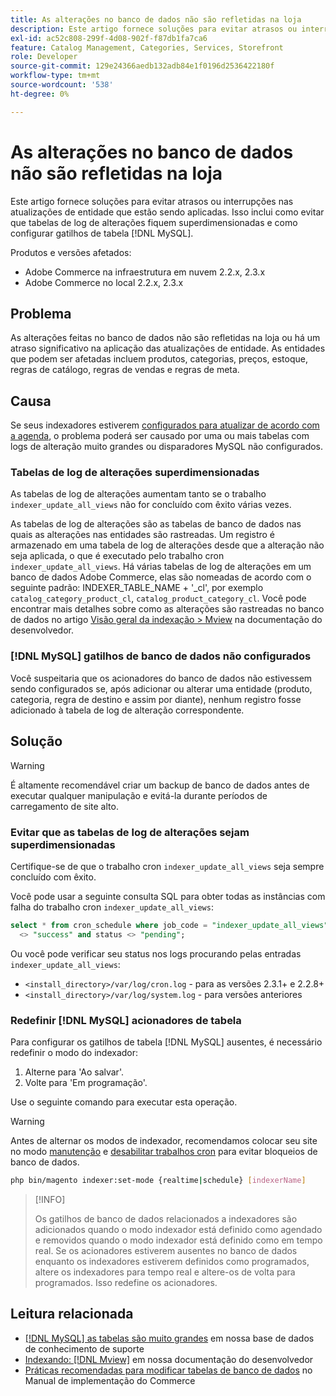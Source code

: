 ```yaml
---
title: As alterações no banco de dados não são refletidas na loja
description: Este artigo fornece soluções para evitar atrasos ou interrupções nas atualizações de entidade que estão sendo aplicadas. Isso inclui como evitar que as tabelas de log de alterações fiquem superdimensionadas e como configurar  [!DNL MySQL] acionadores de tabela.
exl-id: ac52c808-299f-4d08-902f-f87db1fa7ca6
feature: Catalog Management, Categories, Services, Storefront
role: Developer
source-git-commit: 129e24366aedb132adb84e1f0196d2536422180f
workflow-type: tm+mt
source-wordcount: '538'
ht-degree: 0%

---
```


# As alterações no banco de dados não são refletidas na loja

Este artigo fornece soluções para evitar atrasos ou interrupções nas atualizações de entidade que estão sendo aplicadas. Isso inclui como evitar que tabelas de log de alterações fiquem superdimensionadas e como configurar gatilhos de tabela [!DNL MySQL].

Produtos e versões afetados:

* Adobe Commerce na infraestrutura em nuvem 2.2.x, 2.3.x
* Adobe Commerce no local 2.2.x, 2.3.x

## Problema

As alterações feitas no banco de dados não são refletidas na loja ou há um atraso significativo na aplicação das atualizações de entidade. As entidades que podem ser afetadas incluem produtos, categorias, preços, estoque, regras de catálogo, regras de vendas e regras de meta.

## Causa

Se seus indexadores estiverem [configurados para atualizar de acordo com a agenda](https://experienceleague.adobe.com/en/docs/commerce-operations/configuration-guide/cli/manage-indexers#configure-indexers), o problema poderá ser causado por uma ou mais tabelas com logs de alteração muito grandes ou disparadores MySQL não configurados.

### Tabelas de log de alterações superdimensionadas

As tabelas de log de alterações aumentam tanto se o trabalho `indexer_update_all_views` não for concluído com êxito várias vezes.

As tabelas de log de alterações são as tabelas de banco de dados nas quais as alterações nas entidades são rastreadas. Um registro é armazenado em uma tabela de log de alterações desde que a alteração não seja aplicada, o que é executado pelo trabalho cron `indexer_update_all_views`. Há várias tabelas de log de alterações em um banco de dados Adobe Commerce, elas são nomeadas de acordo com o seguinte padrão: INDEXER\_TABLE\_NAME + &#39;\_cl&#39;, por exemplo `catalog_category_product_cl`, `catalog_product_category_cl`. Você pode encontrar mais detalhes sobre como as alterações são rastreadas no banco de dados no artigo [Visão geral da indexação > Mview](https://developer.adobe.com/commerce/php/development/components/indexing/#mview) na documentação do desenvolvedor.

### [!DNL MySQL] gatilhos de banco de dados não configurados

Você suspeitaria que os acionadores do banco de dados não estivessem sendo configurados se, após adicionar ou alterar uma entidade (produto, categoria, regra de destino e assim por diante), nenhum registro fosse adicionado à tabela de log de alteração correspondente.

## Solução

>[!WARNING]
>
>É altamente recomendável criar um backup de banco de dados antes de executar qualquer manipulação e evitá-la durante períodos de carregamento de site alto.

### Evitar que as tabelas de log de alterações sejam superdimensionadas

Certifique-se de que o trabalho cron `indexer_update_all_views` seja sempre concluído com êxito.

Você pode usar a seguinte consulta SQL para obter todas as instâncias com falha do trabalho cron `indexer_update_all_views`:

```sql
select * from cron_schedule where job_code = "indexer_update_all_views" and status
  <> "success" and status <> "pending";
```

Ou você pode verificar seu status nos logs procurando pelas entradas `indexer_update_all_views`:

* `<install_directory>/var/log/cron.log` - para as versões 2.3.1+ e 2.2.8+
* `<install_directory>/var/log/system.log` - para versões anteriores

### Redefinir [!DNL MySQL] acionadores de tabela

Para configurar os gatilhos de tabela [!DNL MySQL] ausentes, é necessário redefinir o modo do indexador:

1. Alterne para &#39;Ao salvar&#39;.
1. Volte para &#39;Em programação&#39;.

Use o seguinte comando para executar esta operação.

>[!WARNING]
>
>Antes de alternar os modos de indexador, recomendamos colocar seu site no modo [manutenção](https://experienceleague.adobe.com/docs/commerce-operations/configuration-guide/setup/application-modes.html#maintenance-mode) e [desabilitar trabalhos cron](https://experienceleague.adobe.com/docs/commerce-cloud-service/user-guide/configure/app/properties/crons-property.html#disable-cron-jobs) para evitar bloqueios de banco de dados.

```bash
php bin/magento indexer:set-mode {realtime|schedule} [indexerName]
```

>[!INFO]
>
>Os gatilhos de banco de dados relacionados a indexadores são adicionados quando o modo indexador está definido como agendado e removidos quando o modo indexador está definido como em tempo real. Se os acionadores estiverem ausentes no banco de dados enquanto os indexadores estiverem definidos como programados, altere os indexadores para tempo real e altere-os de volta para programados. Isso redefine os acionadores.

## Leitura relacionada

* [[!DNL MySQL] as tabelas são muito grandes](https://experienceleague.adobe.com/en/docs/experience-cloud-kcs/kbarticles/ka-26945) em nossa base de dados de conhecimento de suporte
* [Indexando: [!DNL Mview]](https://developer.adobe.com/commerce/php/development/components/indexing/#mview) em nossa documentação do desenvolvedor
* [Práticas recomendadas para modificar tabelas de banco de dados](https://experienceleague.adobe.com/en/docs/commerce-operations/implementation-playbook/best-practices/development/modifying-core-and-third-party-tables#why-adobe-recommends-avoiding-modifications) no Manual de implementação do Commerce
